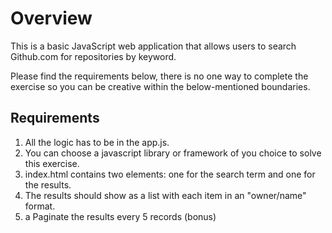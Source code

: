 # Overview #

This is a basic JavaScript web application that allows users to search Github.com for repositories by keyword.

Please find the requirements below, there is no one way to complete the exercise so you can be creative within the below-mentioned boundaries.

## Requirements ##

1. All the logic has to be in the app.js.
2. You can choose a javascript library or framework of you choice to solve this exercise.
3. index.html contains two elements: one for the search term and one for the results.
4. The results should show as a list with each item in an "owner/name" format.
5. a Paginate the results every 5 records (bonus)
